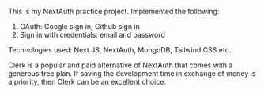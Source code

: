 This is my NextAuth practice project. Implemented the following:
1. OAuth: Google sign in, Github sign in
2. Sign in with credentials: email and password

Technologies used: Next JS, NextAuth, MongoDB, Tailwind CSS etc.

Clerk is a popular and paid alternative of NextAuth that comes with a generous free plan. If saving the development time in exchange of money is a priority, then Clerk can be an excellent choice.
